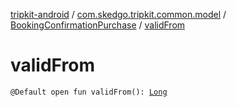 [tripkit-android](../../index.md) / [com.skedgo.tripkit.common.model](../index.md) / [BookingConfirmationPurchase](index.md) / [validFrom](./valid-from.md)

# validFrom

`@Default open fun validFrom(): `[`Long`](https://kotlinlang.org/api/latest/jvm/stdlib/kotlin/-long/index.html)